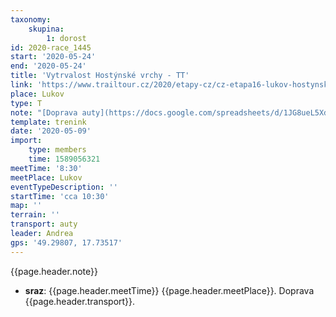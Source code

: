 ```yaml
---
taxonomy:
    skupina:
        1: dorost
id: 2020-race_1445
start: '2020-05-24'
end: '2020-05-24'
title: 'Vytrvalost Hostýnské vrchy - TT'
link: 'https://www.trailtour.cz/2020/etapy-cz/cz-etapa16-lukov-hostynske-vrchy/'
place: Lukov
type: T
note: "[Doprava auty](https://docs.google.com/spreadsheets/d/1JG8ueL5XdFuI0X66r5NN2PhsbX-9hwJgFbrp9Y9Wqjk/edit#gid=0)\r\nDoporučuju vodu s sebou do lahve nebo batuzku"
template: trenink
date: '2020-05-09'
import:
    type: members
    time: 1589056321
meetTime: '8:30'
meetPlace: Lukov
eventTypeDescription: ''
startTime: 'cca 10:30'
map: ''
terrain: ''
transport: auty
leader: Andrea
gps: '49.29807, 17.73517'
---
```

{{page.header.note}}
* **sraz**: {{page.header.meetTime}} {{page.header.meetPlace}}. Doprava {{page.header.transport}}.
